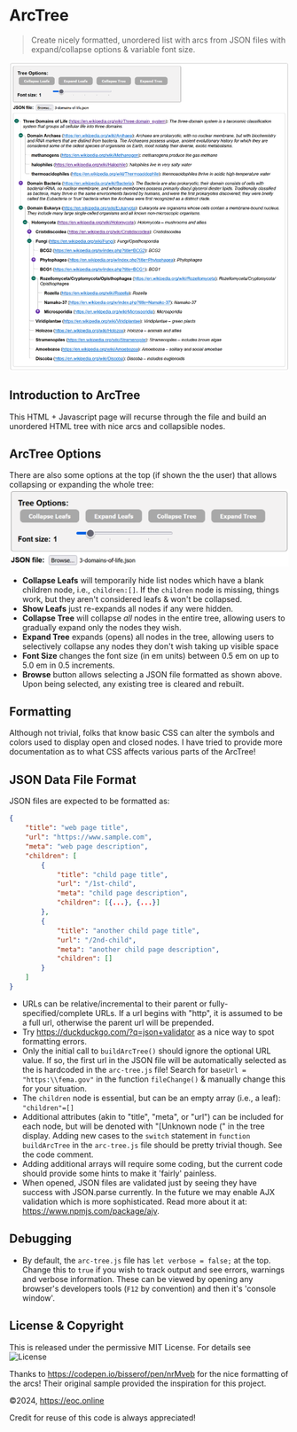 # ArcTree

> Create nicely formatted, unordered list with arcs from JSON files with
> expand/collapse options &amp; variable font size.

![ArcTree](imgs/ArcTree.png)

## Introduction to ArcTree

This HTML + Javascript page will recurse through the file and build an unordered
HTML tree with nice arcs and collapsible nodes.

## ArcTree Options

There are also some options at the top (if shown the the user) that allows
collapsing or expanding the whole tree:
![Options Dialog for ArcTree](imgs/ArcTreeOptions.png)

- **Collapse Leafs** will temporarily hide list nodes which have a blank
  children node, i.e., `children:[]`. If the `children` node is missing, things
  work, but they aren't considered leafs & won't be collapsed.
- **Show Leafs** just re-expands all nodes if any were hidden.
- **Collapse Tree** will collapse _all_ nodes in the entire tree, allowing users
  to gradually expand only the nodes they wish.
- **Expand Tree** expands (opens) all nodes in the tree, allowing users to
  selectively collapse any nodes they don't wish taking up visible space
- **Font Size** changes the font size (in em units) between 0.5 em on up to 5.0
  em in 0.5 increments.
- **Browse** button allows selecting a JSON file formatted as shown above. Upon
  being selected, any existing tree is cleared and rebuilt.

## Formatting

Although not trivial, folks that know basic CSS can alter the symbols and colors
used to display open and closed nodes. I have tried to provide more
documentation as to what CSS affects various parts of the ArcTree!

## JSON Data File Format

JSON files are expected to be formatted as:

```JSON
{
    "title": "web page title",
    "url": "https://www.sample.com",
    "meta": "web page description",
    "children": [
        {
            "title": "child page title",
            "url": "/1st-child",
            "meta": "child page description",
            "children": [{...}, {...}]
        },
        {
            "title": "another child page title",
            "url": "/2nd-child",
            "meta": "another child page description",
            "children": []
        }
    ]
}
```

- URLs can be relative/incremental to their parent or fully-specified/complete
  URLs. If a url begins with "http", it is assumed to be a full url, otherwise
  the parent url will be prepended.
- Try https://duckduckgo.com/?q=json+validator as a nice way to spot formatting
  errors.
- Only the initial call to `buildArcTree()` should ignore the optional URL
  value. If so, the first url in the JSON file will be automatically selected as
  the is hardcoded in the `arc-tree.js` file! Search for
  `baseUrl = "https:\\fema.gov"` in the function `fileChange()` & manually
  change this for your situation.
- The `children` node is essential, but can be an empty array (i.e., a leaf):
  `"children"=[]`
- Additional attributes (akin to "title", "meta", or "url") can be included for
  each node, but will be denoted with "[Unknown node (" in the tree display.
  Adding new cases to the `switch` statement in `function buildArcTree` in the
  `arc-tree.js` file should be pretty trivial though. See the code comment.
- Adding additional arrays will require some coding, but the current code should
  provide some hints to make it 'fairly' painless.
- When opened, JSON files are validated just by seeing they have success with
  JSON.parse currently. In the future we may enable AJX validation which is more
  sophisticated. Read more about it at: https://www.npmjs.com/package/ajv.

## Debugging

- By default, the `arc-tree.js` file has `let verbose = false;` at the top.
  Change this to `true` if you wish to track output and see errors, warnings and
  verbose information. These can be viewed by opening any browser's developers
  tools (`F12` by convention) and then it's 'console window'.

## License & Copyright

This is released under the permissive MIT License. For details see
![License](LICENSE)

Thanks to https://codepen.io/bisserof/pen/nrMveb for the nice formatting of the
arcs! Their original sample provided the inspiration for this project.

©2024, https://eoc.online

Credit for reuse of this code is always appreciated!

